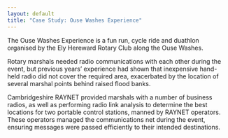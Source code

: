 ```yaml
---
layout: default
title: "Case Study: Ouse Washes Experience"
---
```

The Ouse Washes Experience is a fun run, cycle ride and duathlon organised by the Ely Hereward Rotary Club along the Ouse Washes.

Rotary marshals needed radio communications with each other during the event, but previous years’ experience had shown that inexpensive hand-held radio did not cover the required area, exacerbated by the location of several marshal points behind raised flood banks.

Cambridgeshire RAYNET provided marshals with a number of business radios, as well as performing radio link analysis to determine the best locations for two portable control stations, manned by RAYNET operators. These operators managed the communications net during the event, ensuring messages were passed efficiently to their intended destinations.